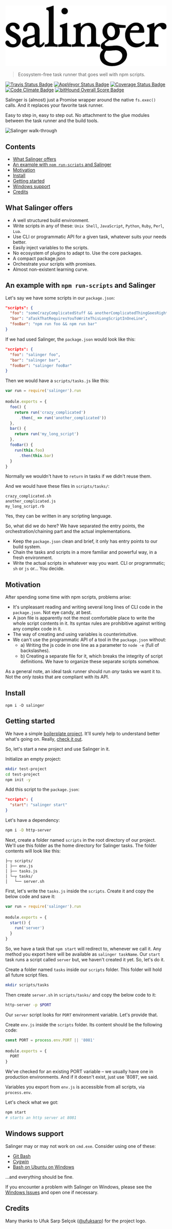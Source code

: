 ![Salinger](https://github.com/scriptype/salinger/blob/master/salinger.png?raw=true)

> Ecosystem-free task runner that goes well with npm scripts.

[![Travis Status Badge](https://api.travis-ci.org/scriptype/salinger.svg?branch=master)](https://travis-ci.org/scriptype/salinger) [![AppVeyor Status Badge](https://ci.appveyor.com/api/projects/status/6e5tqfcgd3ihlksa?svg=true)](https://ci.appveyor.com/project/scriptype/salinger-npm) [![Coverage Status Badge](https://coveralls.io/repos/github/scriptype/salinger/badge.svg?branch=master)](https://coveralls.io/github/scriptype/salinger?branch=master) [![Code Climate Badge](https://codeclimate.com/github/scriptype/salinger/badges/gpa.svg)](https://codeclimate.com/github/scriptype/salinger) [![bitHound Overall Score Badge](https://www.bithound.io/github/scriptype/salinger/badges/score.svg)](https://www.bithound.io/github/scriptype/salinger)

Salinger is (almost) just a Promise wrapper around the native `fs.exec()` calls. And it replaces your favorite task runner.

Easy to step in, easy to step out. No attachment to the glue modules between the task runner and the build tools.

![Salinger walk-through](https://cdn.rawgit.com/scriptype/salinger/master/walkthrough.svg)

## Contents

- [What Salinger offers](#what-salinger-offers)
- [An example with `npm run-scripts` and Salinger](#an-example-with-npm-run-scripts-and-salinger)
- [Motivation](#motivation)
- [Install](#install)
- [Getting started](#getting-started)
- [Windows support](#windows-support)
- [Credits](#credits)

## What Salinger offers
 - A well structured build environment.
 - Write scripts in any of these: `Unix Shell`, `JavaScript`, `Python`, `Ruby`, `Perl`, `Lua`.
 - Use CLI or programmatic API for a given task, whatever suits your needs better.
 - Easily inject variables to the scripts.
 - No ecosystem of plugins to adapt to. Use the core packages.
 - A compact package.json
 - Orchestrate your scripts with promises.
 - Almost non-existent learning curve.

## An example with `npm run-scripts` and Salinger

Let's say we have some scripts in our `package.json`:

```json
"scripts": {
  "foo": "someCrazyComplicatedStuff && anotherComplicatedThingGoesRightHere",
  "bar": "aTaskThatRequiresYouToWriteThisLongScriptInOneLine",
  "fooBar": "npm run foo && npm run bar"
}
```

If we had used Salinger, the `package.json` would look like this:

```json
"scripts": {
  "foo": "salinger foo",
  "bar": "salinger bar",
  "fooBar": "salinger fooBar"
}
```

Then we would have a `scripts/tasks.js` like this:

```js
var run = require('salinger').run

module.exports = {
  foo() {
    return run('crazy_complicated')
      .then(_ => run('another_complicated'))
  },
  bar() {
    return run('my_long_script')
  },
  fooBar() {
    run(this.foo)
      .then(this.bar)
  }
}
```

Normally we wouldn't have to `return` in tasks if we didn't reuse them.

And we would have these files in `scripts/tasks/`:
```
crazy_complicated.sh
another_complicated.js
my_long_script.rb
```

Yes, they can be written in any scripting language.

So, what did we do here? We have separated the entry points, the orchestration/chaining part and the actual implementations.

- Keep the `package.json` clean and brief, it only has entry points to our build system.
- Chain the tasks and scripts in a more familiar and powerful way, in a fresh environment.
- Write the actual scripts in whatever way you want. CLI or programmatic; `sh` or `js` or... You decide.

## Motivation

After spending some time with npm scripts, problems arise:
 - It's unpleasant reading and writing several long lines of CLI code in the `package.json`. Not eye candy, at best.
 - A json file is apparently not the most comfortable place to write the whole script contents in it. Its syntax rules are prohibitive against writing any complex code in it.
 - The way of creating and using variables is counterintuitive.
 - We can't use the programmatic API of a tool in the `package.json` without:
   - a) Writing the js code in one line as a parameter to `node -e` (full of backslashes).
   - b) Creating a separate file for it, which breaks the integrity of script definitions. We have to organize these separate scripts somehow.
 
As a general note, an ideal task runner should run _any_ tasks we want it to. Not the _only tasks_ that are compliant with its API.

## Install

```
npm i -D salinger
```

## Getting started

We have a simple [boilerplate project](https://github.com/scriptype/salinger-basic-boilerplate). It'll surely help to understand better what's going on. Really, [check it out](https://github.com/scriptype/salinger-basic-boilerplate).

So, let's start a new project and use Salinger in it.

Initialize an empty project:
```sh
mkdir test-project
cd test-project
npm init -y
```

Add this script to the `package.json`:

```json
"scripts": {
  "start": "salinger start"
}
```

Let's have a dependency:
 
```sh
npm i -D http-server
```

Next, create a folder named `scripts` in the root directory of our project. We'll use this folder as the home directory for Salinger tasks. The folder contents will look like this:

```
├─┬ scripts/
│ ├── env.js
│ ├── tasks.js
│ └─┬ tasks/
│   └── server.sh
```
   
First, let's write the `tasks.js` inside the `scripts`. Create it and copy the below code and save it:

```js
var run = require('salinger').run

module.exports = {
  start() {
    run('server')
  }
}
```

So, we have a task that `npm start` will redirect to, whenever we call it. Any method you export here will be available as `salinger taskName`. Our `start` task runs a script called `server` but, we haven't created it yet. So, let's do it.

Create a folder named `tasks` inside our `scripts` folder. This folder will hold all future script files.

```sh
mkdir scripts/tasks
```

Then create `server.sh` in `scripts/tasks/` and copy the below code to it:

```sh
http-server -p $PORT
```

Our `server` script looks for `PORT` environment variable. Let's provide that.

Create `env.js` inside the `scripts` folder. Its content should be the following code:

```js
const PORT = process.env.PORT || '8081'

module.exports = {
  PORT
}
```

We've checked for an existing PORT variable – we usually have one in production environments. And if it doesn't exist, just use '8081', we said.

Variables you export from `env.js` is accessible from all scripts, via `process.env`.

Let's check what we got:
 
```sh
npm start
# starts an http server at 8081
```

## Windows support

Salinger may or may not work on `cmd.exe`. Consider using one of these:

 - [Git Bash](https://git-scm.com/downloads)
 - [Cygwin](https://cygwin.com/install.html)
 - [Bash on Ubuntu on Windows](https://msdn.microsoft.com/en-us/commandline/wsl/about)
 
...and everything should be fine.

If you encounter a problem with Salinger on Windows, please see the [Windows Issues](https://github.com/scriptype/salinger/labels/windows) and open one if necessary.

## Credits

Many thanks to Ufuk Sarp Selçok ([@ufuksarp](https://twitter.com/ufuksarp)) for the project logo.
